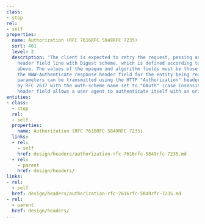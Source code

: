 ```yaml
---
class:
- stop
rel:
- self
properties:
  name: Authorization (RFC 7616RFC 5849RFC 7235)
  sort: 401
  level: 2
  description: 'The client is expected to retry the request, passing an Authorization
    header field line with Digest scheme, which is defined according to the framework
    above. The values of the opaque and algorithm fields must be those supplied in
    the WWW-Authenticate response header field for the entity being requested.Protocol
    parameters can be transmitted using the HTTP "Authorization" header field as defined
    by RFC 2617 with the auth-scheme name set to "OAuth" (case insensitive).The "Authorization"
    header field allows a user agent to authenticate itself with an origin server '
entities:
- class:
  - stop
  rel:
  - self
  properties:
    name: Authorization (RFC 7616RFC 5849RFC 7235)
  links:
  - rel:
    - self
    href: design/headers/authorization-rfc-7616rfc-5849rfc-7235.md
  - rel:
    - parent
    href: design/headers/
links:
- rel:
  - self
  href: design/headers/authorization-rfc-7616rfc-5849rfc-7235.md
- rel:
  - parent
  href: design/headers/
...
```

